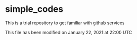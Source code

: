 # simple_codes
This is a trial repository to get familiar with github services

This file has been modified on January 22, 2021 at 22:00 UTC
